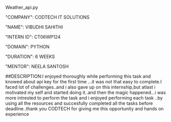 Weather_api.py

"COMPANY": CODTECH IT SOLUTIONS

"NAME": VIBUDHI SAHITHI

"INTERN ID": CT06WP124

"DOMAIN": PYTHON

"DURATION": 6 WEEKS

"MENTOR": NEELA SANTOSH

##DESCRIPTION:I enjoyed thoroughly while performing this task and knowed about api key for the first time ...it was not that easy to complete.I faced lot of challenges..and i also gave up on this internship,but atlast i motivated my self and started doing it..and then the magic happened...i was more intrested to perform the task and i enjoyed performing each task ..by using all the resources and succesfully completed all the tasks before deadline..thank you CODTECH for giving me this opportunity and hands on experience
